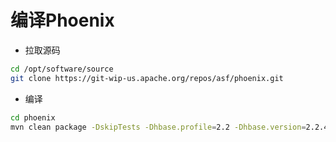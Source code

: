 # 编译Phoenix

- 拉取源码

```bash
cd /opt/software/source
git clone https://git-wip-us.apache.org/repos/asf/phoenix.git
```

- 编译

```bash
cd phoenix
mvn clean package -DskipTests -Dhbase.profile=2.2 -Dhbase.version=2.2.4
```

